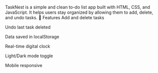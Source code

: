 TaskNest is a simple and clean to-do list app built with HTML, CSS, and JavaScript. It helps users stay organized by allowing them to add, delete, and undo tasks.
🔧 Features
Add and delete tasks

Undo last task deleted

Data saved in localStorage

Real-time digital clock

Light/Dark mode toggle

Mobile responsive
